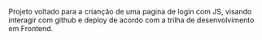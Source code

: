Projeto voltado para a crianção de uma pagina de login com JS, visando interagir com github e deploy de acordo com a trilha de desenvolvimento em Frontend.
